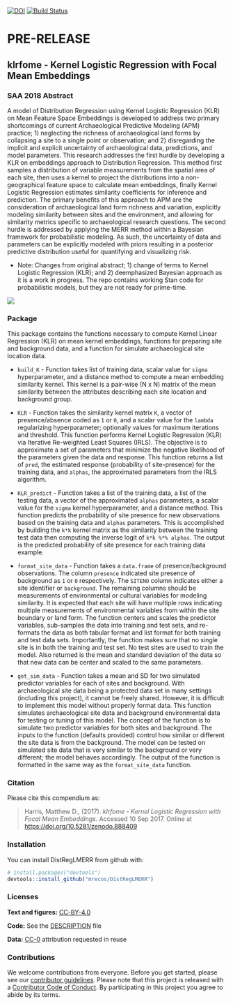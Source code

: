 
[![DOI](https://zenodo.org/badge/DOI/10.5281/zenodo.888409.svg)](https://doi.org/10.5281/zenodo.888409) [![Build Status](https://travis-ci.org/mrecos/DistRegLMERR.svg?branch=master)](https://travis-ci.org/mrecos/DistRegLMERR)

PRE-RELEASE
===========

klrfome - Kernel Logistic Regression with Focal Mean Embeddings
---------------------------------------------------------------

### SAA 2018 Abstract

A model of Distribution Regression using Kernel Logistic Regression (KLR) on Mean Feature Space Embeddings is developed to address two primary shortcomings of current Archaeological Predictive Modeling (APM) practice; 1) neglecting the richness of archaeological land forms by collapsing a site to a single point or observation; and 2) disregarding the implicit and explicit uncertainty of archaeological data, predictions, and model parameters. This research addresses the first hurdle by developing a KLR on embeddings approach to Distribution Regression. This method first samples a distribution of variable measurements from the spatial area of each site, then uses a kernel to project the distributions into a non-geographical feature space to calculate mean embeddings, finally Kernel Logistic Regression estimates similarity coefficients for inference and prediction. The primary benefits of this approach to APM are the consideration of archaeological land form richness and variation, explicitly modeling similarity between sites and the environment, and allowing for similarity metrics specific to archaeological research questions. The second hurdle is addressed by applying the MERR method within a Bayesian framework for probabilistic modeling. As such, the uncertainty of data and parameters can be explicitly modeled with priors resulting in a posterior predictive distribution useful for quantifying and visualizing risk.

-   Note: Changes from original abstract; 1) change of terms to Kernel Logistic Regression (KLR); and 2) deemphasized Bayesian approach as it is a work in progress. The repo contains working Stan code for probabilistic models, but they are not ready for prime-time.

![](https://github.com/mrecos/klrfome/blob/master/analysis/images/KLR_map.jpg?raw=true)

### Package

This package contains the functions necessary to compute Kernel Linear Regression (KLR) on mean kernel embeddings, functions for preparing site and background data, and a function for simulate archaeological site location data.

-   `build_K` - Function takes list of training data, scalar value for `sigma` hyperparameter, and a distance method to compute a mean embedding similarity kernel. This kernel is a pair-wise (N x N) matrix of the mean similarity between the attributes describing each site location and background group.
-   `KLR` - Function takes the similarity kernel matrix `K`, a vector of presence/absence coded as `1` or `0`, and a scalar value for the `lambda` regularizing hyperparameter; optionally values for maximum iterations and threshold. This function performs Kernel Logistic Regression (KLR) via Iterative Re-weighted Least Squares (IRLS). The objective is to approximate a set of parameters that minimize the negative likelihood of the parameters given the data and response. This function returns a list of `pred`, the estimated response (probability of site-presence) for the training data, and `alphas`, the approximated parameters from the IRLS algorithm.
-   `KLR_predict` - Function takes a list of the training data, a list of the testing data, a vector of the approximated `alphas` parameters, a scalar value for the `sigma` kernel hyperparameter, and a distance method. This function predicts the probability of site presence for new observations based on the training data and `alphas` parameters. This is accomplished by building the `k*k` kernel matrix as the similarity between the training test data then computing the inverse logit of `k*k %*% alphas`. The output is the predicted probability of site presence for each training data example.

-   `format_site_data` - Function takes a `data.frame` of presence/background observations. The column `presence` indicated site presence of background as `1` or `0` respectively. The `SITENO` column indicates either a site identifier or `background`. The remaining columns should be measurements of environmental or cultural variables for modeling similarity. It is expected that each site will have multiple rows indicating multiple measurements of environmental variables from within the site boundary or land form. The function centers and scales the predictor variables, sub-samples the data into training and test sets, and re-formats the data as both tabular format and list format for both training and test data sets. Importantly, the function makes sure that no single site is in both the training and test set. No test sites are used to train the model. Also returned is the mean and standard deviation of the data so that new data can be center and scaled to the same parameters.
-   `get_sim_data` - Function takes a mean and SD for two simulated predictor variables for each of sites and background. With archaeological site data being a protected data set in many settings (including this project), it cannot be freely shared. However, it is difficult to implement this model without properly format data. This function simulates archaeological site data and background environmental data for testing or tuning of this model. The concept of the function is to simulate two predictor variables for both sites and background. The inputs to the function (defaults provided) control how similar or different the site data is from the background. The model can be tested on simulated site data that is very similar to the background or very different; the model behaves accordingly. The output of the function is formatted in the same way as the `format_site_data` function.

### Citation

Please cite this compendium as:

> Harris, Matthew D., (2017). *klrfome - Kernel Logistic Regression with Focal Mean Embeddings*. Accessed 10 Sep 2017. Online at <https://doi.org/10.5281/zenodo.888409>

### Installation

You can install DistRegLMERR from github with:

``` r
# install.packages("devtools")
devtools::install_github("mrecos/DistRegLMERR")
```

### Licenses

**Text and figures:** [CC-BY-4.0](http://creativecommons.org/licenses/by/4.0/)

**Code:** See the [DESCRIPTION](DESCRIPTION) file

**Data:** [CC-0](http://creativecommons.org/publicdomain/zero/1.0/) attribution requested in reuse

### Contributions

We welcome contributions from everyone. Before you get started, please see our [contributor guidelines](CONTRIBUTING.md). Please note that this project is released with a [Contributor Code of Conduct](CONDUCT.md). By participating in this project you agree to abide by its terms.
